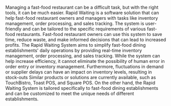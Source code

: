 Managing a fast-food restaurant can be a difficult task, but with the right tools, it can be much easier. Rapid Waiting is a software solution that can help fast-food restaurant owners and managers with tasks like inventory management, order processing, and sales tracking. The system is user-friendly and can be tailored to the specific requirements of various fast-food restaurants. Fast-food restaurant owners can use this system to save time, reduce waste, and make informed decisions that can lead to increased profits. The Rapid Waiting System aims to simplify fast-food dining establishments' daily operations by providing real-time inventory management, order processing, and sales tracking. While the system can help increase efficiency, it cannot eliminate the possibility of human error in order entry or inventory management. Furthermore, fluctuations in demand or supplier delays can have an impact on inventory levels, resulting in stock-outs Similar products or solutions are currently available, such as TouchBistro, Toast POS, and Square POS. On the other hand, the Rapid Waiting System is tailored specifically to fast-food dining establishments and can be customized to meet the unique needs of different establishments.
